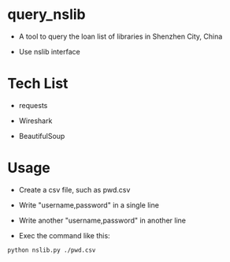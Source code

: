 # query_nslib

- A tool to query the loan list of libraries in Shenzhen City, China

- Use nslib interface

# Tech List

- requests

- Wireshark

- BeautifulSoup 

# Usage

- Create a csv file, such as pwd.csv

- Write "username,password" in a single line

- Write another "username,password" in another line

- Exec the command like this:

`python nslib.py ./pwd.csv`

